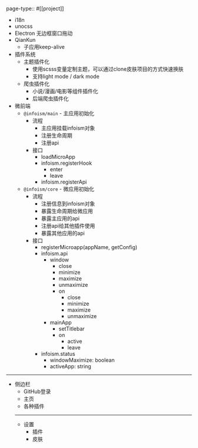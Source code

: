 page-type:: #[[project]]

- i18n
- unocss
- Electron 无边框窗口拖动
- QianKun
	- 子应用keep-alive
- 插件系统
	- 主题插件化
		- 使用scsss变量定制主题，可以通过clone皮肤项目的方式快速换肤
		- 支持light mode / dark mode
	- 爬虫插件化
		- 小说/漫画/电影等组件插件化
		- 后端爬虫插件化
- 微前端
	- `@infoism/main` - 主应用初始化
		- 流程
			- 主应用挂载infoism对象
			- 注册生命周期
			- 注册api
		- 接口
			- loadMicroApp
			- infoism.registerHook
				- enter
				- leave
			- infoism.registerApi
	- `@infoism/core` - 微应用初始化
		- 流程
			- 注册信息到infoism对象
			- 暴露生命周期给微应用
			- 暴露主应用的api
			- 注册api给其他插件使用
			- 暴露其他应用的api
		- 接口
			- registerMicroapp(appName, getConfig)
			- infoism.api
				- window
					- close
					- minimize
					- maximize
					- unmaximize
					- on
						- close
						- minimize
						- maximize
						- unmaximize
				- mainApp
					- setTitlebar
					- on
						- active
						- leave
			- infoism.status
				- windowMaximize: boolean
				- activeApp: string
- ---
- 侧边栏
	- GitHub登录
	- 主页
	- 各种插件
	- ---
	- 设置
		- 插件
		- 皮肤